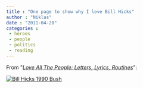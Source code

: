 ```yaml
---
title : "One page to show why I love Bill Hicks"
author : "Niklas"
date : "2011-04-20"
categories : 
 - heroes
 - people
 - politics
 - reading
---
```


From "_[Love All The People: Letters, Lyrics, Routines](http://www.goodreads.com/book/show/248090)_":

[![Bill Hicks 1990 Bush](http://farm6.static.flickr.com/5268/5635612105_0581484917_z.jpg)](http://www.flickr.com/photos/pivic/5635612105)
